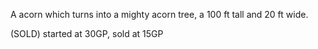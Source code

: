 A acorn which turns into a mighty acorn tree, a 100 ft tall and 20 ft wide.

(SOLD) started at 30GP, sold at 15GP